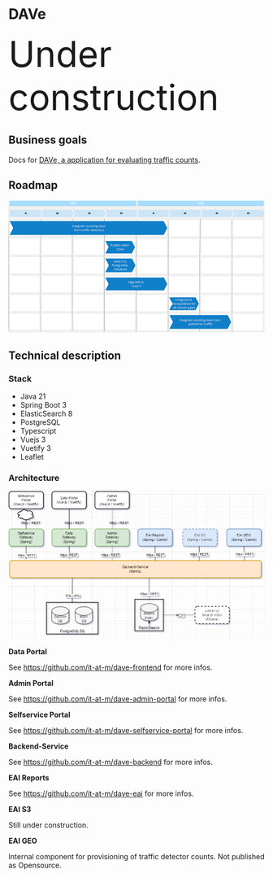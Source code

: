 # DAVe

<span style="font-size:5.0em;">Under construction</span>

## Business goals
Docs for [DAVe, a application for evaluating traffic counts](https://opensource.muenchen.de/software/dave.html).

## Roadmap

![DAVe Roadmap](img/DAVe_Roapmap.png)


## Technical description

### Stack
* Java 21
* Spring Boot 3
* ElasticSearch 8
* PostgreSQL
* Typescript
* Vuejs 3
* Vuetify 3
* Leaflet

### Architecture

![Architecture](img/DAVe_Architektur_LS2.drawio.png)


**Data Portal**

 See https://github.com/it-at-m/dave-frontend for more infos.


**Admin Portal**

See https://github.com/it-at-m/dave-admin-portal for more infos.


**Selfservice Portal**

See https://github.com/it-at-m/dave-selfservice-portal for more infos.


**Backend-Service**

See https://github.com/it-at-m/dave-backend for more infos.


**EAI Reports**

See https://github.com/it-at-m/dave-eai for more infos.


**EAI S3**

Still under construction.


**EAI GEO**

Internal component for provisioning of traffic detector counts. Not published as Opensource.
